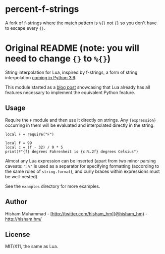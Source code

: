 # percent-f-strings

A fork of [f-strings](https://github.com/hishamhm/f-strings) where the match pattern is `%{}` not `{}` so you don't have to escape every `{}`.

# Original README (note: you will need to change `{}` to `%{}`)

String interpolation for Lua, inspired by f-strings, a form of string interpolation
[coming in Python 3.6](https://zerokspot.com/weblog/2015/12/31/new-string-formatting-in-python/).

This module started as a [blog post](http://hisham.hm/2016/01/04/string-interpolation-in-lua/)
showcasing that Lua already has all features necessary to implement the equivalent Python feature.

## Usage

Require the `F` module and then use it directly on strings. Any `{expression}` occurring
in them will be evaluated and interpolated directly in the string.

    local F = require("F")

    local f = 99
    local c = (f - 32) / 9 * 5
    print(F"{f} degrees Fahrenheit is {c:%.2f} degrees Celsius")

Almost any Lua expression can be inserted (apart from two minor parsing caveats: `":%"`
is used as a separator for specifying formatting (according to the same rules of
`string.format`), and curly braces within expressions must be well-nested).

See the `examples` directory for more examples.

## Author

Hisham Muhammad - [http://twitter.com/hisham_hm](@hisham_hm) - http://hisham.hm/

## License

MIT/X11, the same as Lua.
